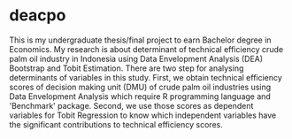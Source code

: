# deacpo
This is my undergraduate thesis/final project to earn Bachelor degree in Economics. My research is about determinant of technical efficiency crude palm oil industry in Indonesia using Data Envelopment Analysis (DEA) Bootstrap and Tobit Estimation.
There are two step for analysing determinants of variables in this study. First, we obtain technical efficiency scores of decision making unit (DMU) of crude palm oil industries using Data Envelopment Analysis which require R programming language and 'Benchmark' package.
Second, we use those scores as dependent variables for Tobit Regression to know which independent variables have the significant contributions to technical efficiency scores.
